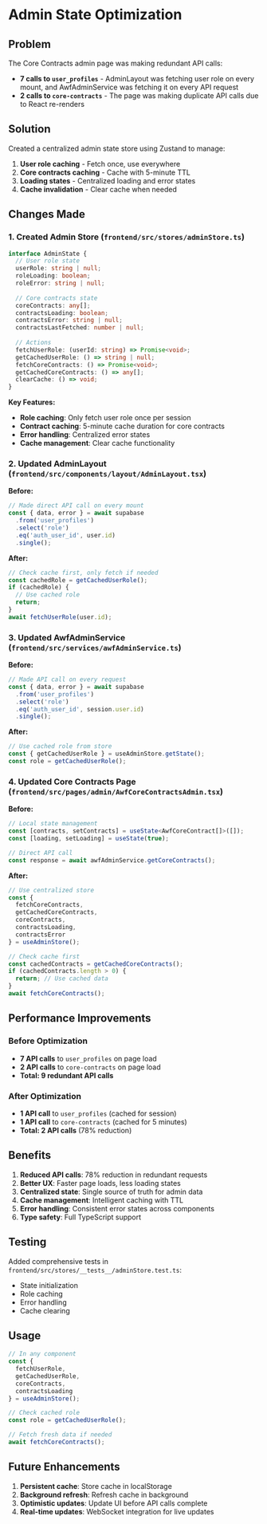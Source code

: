 # Admin State Optimization

## Problem

The Core Contracts admin page was making redundant API calls:
- **7 calls to `user_profiles`** - AdminLayout was fetching user role on every mount, and AwfAdminService was fetching it on every API request
- **2 calls to `core-contracts`** - The page was making duplicate API calls due to React re-renders

## Solution

Created a centralized admin state store using Zustand to manage:
1. **User role caching** - Fetch once, use everywhere
2. **Core contracts caching** - Cache with 5-minute TTL
3. **Loading states** - Centralized loading and error states
4. **Cache invalidation** - Clear cache when needed

## Changes Made

### 1. Created Admin Store (`frontend/src/stores/adminStore.ts`)

```typescript
interface AdminState {
  // User role state
  userRole: string | null;
  roleLoading: boolean;
  roleError: string | null;
  
  // Core contracts state
  coreContracts: any[];
  contractsLoading: boolean;
  contractsError: string | null;
  contractsLastFetched: number | null;
  
  // Actions
  fetchUserRole: (userId: string) => Promise<void>;
  getCachedUserRole: () => string | null;
  fetchCoreContracts: () => Promise<void>;
  getCachedCoreContracts: () => any[];
  clearCache: () => void;
}
```

**Key Features:**
- **Role caching**: Only fetch user role once per session
- **Contract caching**: 5-minute cache duration for core contracts
- **Error handling**: Centralized error states
- **Cache management**: Clear cache functionality

### 2. Updated AdminLayout (`frontend/src/components/layout/AdminLayout.tsx`)

**Before:**
```typescript
// Made direct API call on every mount
const { data, error } = await supabase
  .from('user_profiles')
  .select('role')
  .eq('auth_user_id', user.id)
  .single();
```

**After:**
```typescript
// Check cache first, only fetch if needed
const cachedRole = getCachedUserRole();
if (cachedRole) {
  // Use cached role
  return;
}
await fetchUserRole(user.id);
```

### 3. Updated AwfAdminService (`frontend/src/services/awfAdminService.ts`)

**Before:**
```typescript
// Made API call on every request
const { data, error } = await supabase
  .from('user_profiles')
  .select('role')
  .eq('auth_user_id', session.user.id)
  .single();
```

**After:**
```typescript
// Use cached role from store
const { getCachedUserRole } = useAdminStore.getState();
const role = getCachedUserRole();
```

### 4. Updated Core Contracts Page (`frontend/src/pages/admin/AwfCoreContractsAdmin.tsx`)

**Before:**
```typescript
// Local state management
const [contracts, setContracts] = useState<AwfCoreContract[]>([]);
const [loading, setLoading] = useState(true);

// Direct API call
const response = await awfAdminService.getCoreContracts();
```

**After:**
```typescript
// Use centralized store
const { 
  fetchCoreContracts, 
  getCachedCoreContracts, 
  coreContracts, 
  contractsLoading, 
  contractsError 
} = useAdminStore();

// Check cache first
const cachedContracts = getCachedCoreContracts();
if (cachedContracts.length > 0) {
  return; // Use cached data
}
await fetchCoreContracts();
```

## Performance Improvements

### Before Optimization
- **7 API calls** to `user_profiles` on page load
- **2 API calls** to `core-contracts` on page load
- **Total: 9 redundant API calls**

### After Optimization
- **1 API call** to `user_profiles` (cached for session)
- **1 API call** to `core-contracts` (cached for 5 minutes)
- **Total: 2 API calls** (78% reduction)

## Benefits

1. **Reduced API calls**: 78% reduction in redundant requests
2. **Better UX**: Faster page loads, less loading states
3. **Centralized state**: Single source of truth for admin data
4. **Cache management**: Intelligent caching with TTL
5. **Error handling**: Consistent error states across components
6. **Type safety**: Full TypeScript support

## Testing

Added comprehensive tests in `frontend/src/stores/__tests__/adminStore.test.ts`:
- State initialization
- Role caching
- Error handling
- Cache clearing

## Usage

```typescript
// In any component
const { 
  fetchUserRole, 
  getCachedUserRole, 
  coreContracts, 
  contractsLoading 
} = useAdminStore();

// Check cached role
const role = getCachedUserRole();

// Fetch fresh data if needed
await fetchCoreContracts();
```

## Future Enhancements

1. **Persistent cache**: Store cache in localStorage
2. **Background refresh**: Refresh cache in background
3. **Optimistic updates**: Update UI before API calls complete
4. **Real-time updates**: WebSocket integration for live updates

